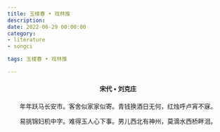 ```yaml
---
title: 玉楼春 • 戏林推
description:
date: 2022-06-29 00:00:00
category:
- literature
- songci

tags: 玉楼春 • 戏林推

---
```


<div id="poem-author">
    宋代 • 刘克庄
</div>
<div id="poem-body">
<p class="poem-paragraph">年年跃马长安市。客舍似家家似寄。青钱换酒日无何，红烛呼卢宵不寐。</p>
<p class="poem-paragraph">易挑锦妇机中字。难得玉人心下事。男儿西北有神州，莫滴水西桥畔泪。</p>

</div>

<style>

#poem-author {
    width: 100%;
    text-align: center;
    margin: 20px 0;
    font-weight: bold;
}
#poem-body {
    width: 100%;
    text-align: center;
}
.poem-paragraph {
    font-family: "仿宋"
}

</style>